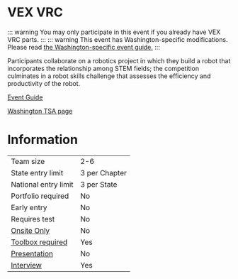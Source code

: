 # VEX VRC

::: warning
You may only participate in this event if you already have VEX VRC parts.
:::
::: warning
This event has Washington-specific modifications. Please read [the Washington-specific event guide.](https://www.washingtontsa.org/s/TSA-2023-VEX-VRC-Event-Guide.pdf)
:::

Participants collaborate on a robotics project in which they
build a robot that incorporates the relationship among STEM
fields; the competition culminates in a robot skills challenge
that assesses the efficiency and productivity of the robot.

[Event Guide](https://www.vexrobotics.com/over-under-manual)

[Washington TSA page](https://www.washingtontsa.org/high-school-events/vex-robotics)

# Information

|                             |               |
| --------------------------- | ------------- |
| Team size                   | 2-6           |
| State entry limit           | 3 per Chapter |
| National entry limit        | 3 per State   |
| Portfolio required          | No            |
| Early entry                 | No            |
| Requires test               | No            |
| [Onsite Only](/#terms)      | No            |
| [Toolbox required](/#terms) | Yes           |
| [Presentation](/#terms)     | No            |
| [Interview](/#terms)        | Yes           |
